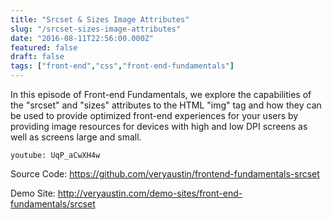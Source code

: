 ```yaml
---
title: "Srcset & Sizes Image Attributes"
slug: "/srcset-sizes-image-attributes"
date: "2016-08-11T22:56:00.000Z"
featured: false
draft: false
tags: ["front-end","css","front-end-fundamentals"]
---
```


In this episode of Front-end Fundamentals, we explore the capabilities of the "srcset" and "sizes" attributes to the HTML "img" tag and how they can be used to provide optimized front-end experiences for your users by providing image resources for devices with high and low DPI screens as well as screens large and small.

<!-- <iframe width="640" height="360" src="https://www.youtube.com/embed/UqP_aCwXH4w" frameborder="0" allowfullscreen></iframe> -->

`youtube: UqP_aCwXH4w`

Source Code: https://github.com/veryaustin/frontend-fundamentals-srcset

Demo Site: http://veryaustin.com/demo-sites/front-end-fundamentals/srcset


